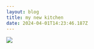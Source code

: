 ```yaml
---
layout: blog
title: my new kitchen
date: 2024-04-01T14:23:46.187Z
---
```


![](/images/uploads/my-little-kitchen.jpg)
